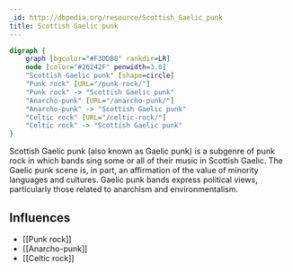 ```yaml
---
_id: http://dbpedia.org/resource/Scottish_Gaelic_punk
title: Scottish Gaelic punk
---
```


```dot
digraph {
	graph [bgcolor="#F3DDB8" rankdir=LR]
	node [color="#26242F" penwidth=3.0]
	"Scottish Gaelic punk" [shape=circle]
	"Punk rock" [URL="/punk-rock/"]
	"Punk rock" -> "Scottish Gaelic punk"
	"Anarcho-punk" [URL="/anarcho-punk/"]
	"Anarcho-punk" -> "Scottish Gaelic punk"
	"Celtic rock" [URL="/celtic-rock/"]
	"Celtic rock" -> "Scottish Gaelic punk"
}
```

Scottish Gaelic punk (also known as Gaelic punk) is a subgenre of punk rock in which bands sing some or all of their music in Scottish Gaelic. The Gaelic punk scene is, in part, an affirmation of the value of minority languages and cultures. Gaelic punk bands express political views, particularly those related to anarchism and environmentalism.

## Influences

- [[Punk rock]]
- [[Anarcho-punk]]
- [[Celtic rock]]
